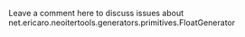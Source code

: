 Leave a comment here to discuss issues about net.ericaro.neoitertools.generators.primitives.FloatGenerator
